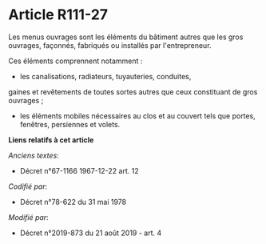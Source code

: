 # Article R111-27

Les menus ouvrages sont les éléments du bâtiment autres que les gros ouvrages, façonnés, fabriqués ou installés par
l'entrepreneur. 

Ces éléments comprennent notamment : 

- les canalisations, radiateurs, tuyauteries, conduites,

gaines et revêtements de toutes sortes autres que ceux constituant de gros ouvrages ; 

- les éléments mobiles nécessaires au clos et au couvert tels que portes, fenêtres, persiennes et volets.

**Liens relatifs à cet article**

_Anciens textes_:

  - Décret n°67-1166 1967-12-22 art. 12

_Codifié par_:

  - Décret n°78-622 du 31 mai 1978

_Modifié par_:

  - Décret n°2019-873 du 21 août 2019 - art. 4
